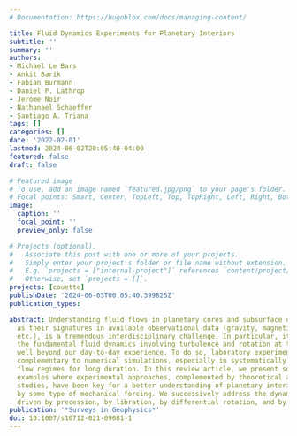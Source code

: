 ```yaml
---
# Documentation: https://hugoblox.com/docs/managing-content/

title: Fluid Dynamics Experiments for Planetary Interiors
subtitle: ''
summary: ''
authors:
- Michael Le Bars
- Ankit Barik
- Fabian Burmann
- Daniel P. Lathrop
- Jerome Noir
- Nathanael Schaeffer
- Santiago A. Triana
tags: []
categories: []
date: '2022-02-01'
lastmod: 2024-06-02T20:05:40-04:00
featured: false
draft: false

# Featured image
# To use, add an image named `featured.jpg/png` to your page's folder.
# Focal points: Smart, Center, TopLeft, Top, TopRight, Left, Right, BottomLeft, Bottom, BottomRight.
image:
  caption: ''
  focal_point: ''
  preview_only: false

# Projects (optional).
#   Associate this post with one or more of your projects.
#   Simply enter your project's folder or file name without extension.
#   E.g. `projects = ["internal-project"]` references `content/project/deep-learning/index.md`.
#   Otherwise, set `projects = []`.
projects: [couette]
publishDate: '2024-06-03T00:05:40.399825Z'
publication_types:

abstract: Understanding fluid flows in planetary cores and subsurface oceans, as well
  as their signatures in available observational data (gravity, magnetism, rotation,
  etc.), is a tremendous interdisciplinary challenge. In particular, it requires understanding
  the fundamental fluid dynamics involving turbulence and rotation at typical scales
  well beyond our day-to-day experience. To do so, laboratory experiments are fully
  complementary to numerical simulations, especially in systematically exploring extreme
  flow regimes for long duration. In this review article, we present some illustrative
  examples where experimental approaches, complemented by theoretical and numerical
  studies, have been key for a better understanding of planetary interior flows driven
  by some type of mechanical forcing. We successively address the dynamics of flows
  driven by precession, by libration, by differential rotation, and by boundary topography.
publication: '*Surveys in Geophysics*'
doi: 10.1007/s10712-021-09681-1
---
```

